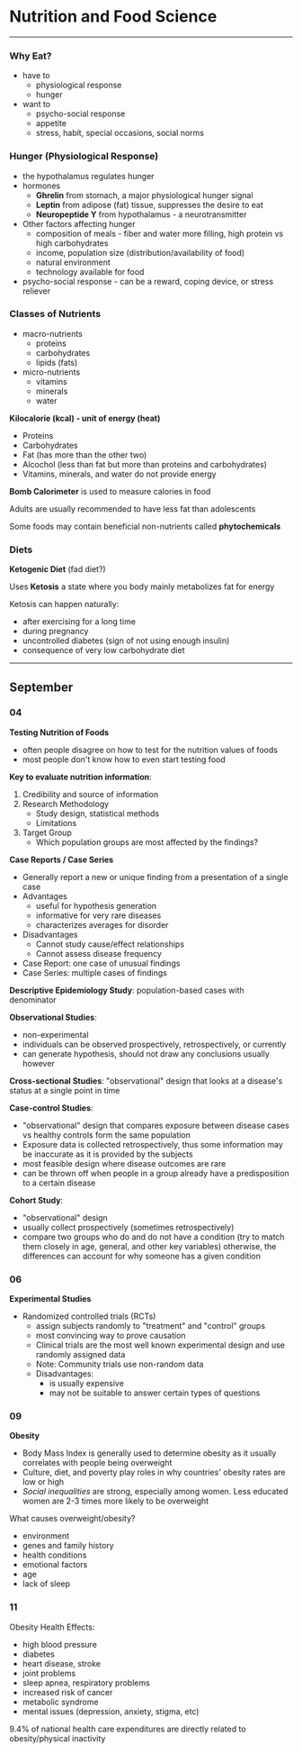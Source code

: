# Nutrition and Food Science

---

### Why Eat?

- have to
  - physiological response
  - hunger
- want to
  - psycho-social response
  - appetite
  - stress, habit, special occasions, social norms

### Hunger (Physiological Response)

- the hypothalamus regulates hunger
- hormones
  - **Ghrelin** from stomach, a major physiological hunger signal
  - **Leptin** from adipose (fat) tissue, suppresses the desire to eat
  - **Neuropeptide Y** from hypothalamus - a neurotransmitter
- Other factors affecting hunger
  - composition of meals - fiber and water more filling, high protein vs high carbohydrates
  - income, population size (distribution/availability of food)
  - natural environment
  - technology available for food
- psycho-social response - can be a reward, coping device, or stress reliever

### Classes of Nutrients

- macro-nutrients
  - proteins
  - carbohydrates
  - lipids (fats)
- micro-nutrients
  - vitamins
  - minerals
  - water

**Kilocalorie (kcal) - unit of energy (heat)**

- Proteins
- Carbohydrates
- Fat (has more than the other two)
- Alcochol (less than fat but more than proteins and carbohydrates)
- Vitamins, minerals, and water do not provide energy

**Bomb Calorimeter** is used to measure calories in food

Adults are usually recommended to have less fat than adolescents

Some foods may contain beneficial non-nutrients called **phytochemicals**

### Diets

**Ketogenic Diet** (fad diet?)

Uses **Ketosis** a state where you body mainly metabolizes fat for energy

Ketosis can happen naturally:

- after exercising for a long time
- during pregnancy
- uncontrolled diabetes (sign of not using enough insulin)
- consequence of very low carbohydrate diet

---

## September

### 04

**Testing Nutrition of Foods**

- often people disagree on how to test for the nutrition values of foods
- most people don't know how to even start testing food

**Key to evaluate nutrition information**:

1. Credibility and source of information
2. Research Methodology
   - Study design, statistical methods
   - Limitations
3. Target Group
   - Which population groups are most affected by the findings?

**Case Reports / Case Series**

- Generally report a new or unique finding from a presentation of a single case
- Advantages
  * useful for hypothesis generation
  * informative for very rare diseases
  * characterizes averages for disorder
- Disadvantages
  - Cannot study cause/effect relationships
  - Cannot assess disease frequency
- Case Report: one case of unusual findings
- Case Series: multiple cases of findings

**Descriptive Epidemiology Study**: population-based cases with denominator

**Observational Studies**:

- non-experimental
- individuals can be observed prospectively, retrospectively, or currently
- can generate hypothesis, should not draw any conclusions usually however

**Cross-sectional Studies**: "observational" design that looks at a disease's status at a single point in time

**Case-control Studies**:

- "observational" design that compares exposure between disease cases vs healthy controls form the same population
- Exposure data is collected retrospectively, thus some information may be inaccurate as it is provided by the subjects
- most feasible design where disease outcomes are rare
- can be thrown off when people in a group already have a predisposition to a certain disease

**Cohort Study**:

- "observational" design
- usually collect prospectively (sometimes retrospectively)
- compare two groups who do and do not have a condition (try to match them closely in age, general, and other key variables) otherwise, the differences can account for why someone has a given condition

### 06

**Experimental Studies**

- Randomized controlled trials (RCTs)
  - assign subjects randomly to "treatment" and "control" groups
  - most convincing way to prove causation
  - Clinical trials are the most well known experimental design and use randomly assigned data
  - Note: Community trials use non-random data
  - Disadvantages:
    - is usually expensive
    - may not be suitable to answer certain types of questions

### 09

**Obesity**

- Body Mass Index is generally used to determine obesity as it usually correlates with people being overweight
- Culture, diet, and poverty play roles in why countries' obesity rates are low or high
- *Social inequalities* are strong, especially among women. Less educated women are 2-3 times more likely to be overweight

What causes overweight/obesity?

- environment
- genes and family history
- health conditions
- emotional factors
- age
- lack of sleep

### 11

Obesity Health Effects:

- high blood pressure
- diabetes
- heart disease, stroke
- joint problems
- sleep apnea, respiratory problems
- increased risk of cancer
- metabolic syndrome
- mental issues (depression, anxiety, stigma, etc)

9.4% of national health care expenditures are directly related to obesity/physical inactivity